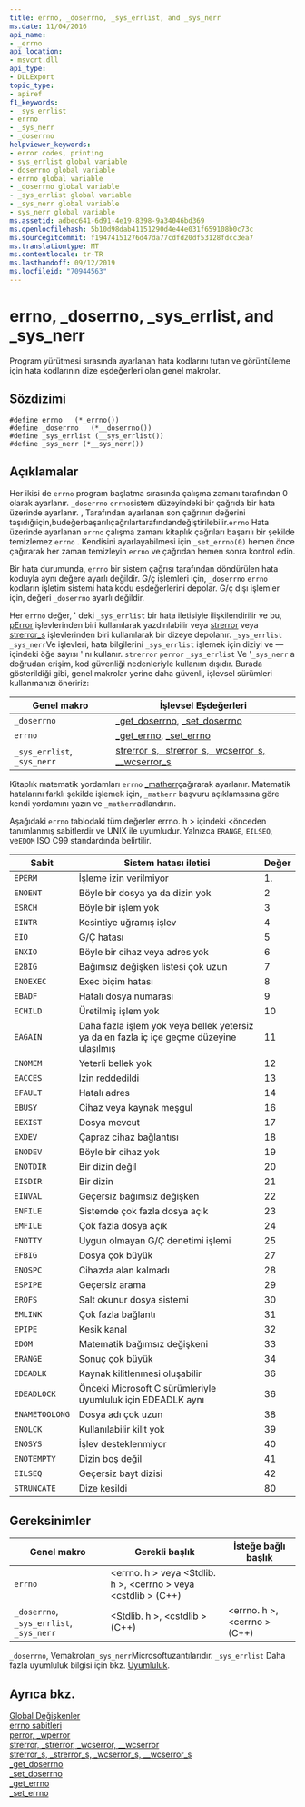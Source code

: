 ```yaml
---
title: errno, _doserrno, _sys_errlist, and _sys_nerr
ms.date: 11/04/2016
api_name:
- _errno
api_location:
- msvcrt.dll
api_type:
- DLLExport
topic_type:
- apiref
f1_keywords:
- _sys_errlist
- errno
- _sys_nerr
- _doserrno
helpviewer_keywords:
- error codes, printing
- sys_errlist global variable
- doserrno global variable
- errno global variable
- _doserrno global variable
- _sys_errlist global variable
- _sys_nerr global variable
- sys_nerr global variable
ms.assetid: adbec641-6d91-4e19-8398-9a34046bd369
ms.openlocfilehash: 5b10d98dab41151290d4e44e031f659108b0c73c
ms.sourcegitcommit: f19474151276d47da77cdfd20df53128fdcc3ea7
ms.translationtype: MT
ms.contentlocale: tr-TR
ms.lasthandoff: 09/12/2019
ms.locfileid: "70944563"
---
```

# <a name="errno-_doserrno-_sys_errlist-and-_sys_nerr"></a>errno, _doserrno, _sys_errlist, and _sys_nerr

Program yürütmesi sırasında ayarlanan hata kodlarını tutan ve görüntüleme için hata kodlarının dize eşdeğerleri olan genel makrolar.

## <a name="syntax"></a>Sözdizimi

```
#define errno   (*_errno())
#define _doserrno   (*__doserrno())
#define _sys_errlist (__sys_errlist())
#define _sys_nerr (*__sys_nerr())
```

## <a name="remarks"></a>Açıklamalar

Her ikisi de `errno` program başlatma sırasında çalışma zamanı tarafından 0 olarak ayarlanır. `_doserrno` `errno`sistem düzeyindeki bir çağrıda bir hata üzerinde ayarlanır. , Tarafından ayarlanan son çağrının değerini taşıdığıiçin,budeğerbaşarılıçağrılartarafındandeğiştirilebilir.`errno` Hata üzerinde ayarlanan `errno` çalışma zamanı kitaplık çağrıları başarılı bir şekilde temizlemez `errno` . Kendisini ayarlayabilmesi için `_set_errno(0)` hemen önce çağırarak her zaman temizleyin `errno` ve çağrıdan hemen sonra kontrol edin.

Bir hata durumunda, `errno` bir sistem çağrısı tarafından döndürülen hata koduyla aynı değere ayarlı değildir. G/ç işlemleri için, `_doserrno` `errno` kodların işletim sistemi hata kodu eşdeğerlerini depolar. G/ç dışı işlemler için, değeri `_doserrno` ayarlı değildir.

Her `errno` değer, ' deki `_sys_errlist` bir hata iletisiyle ilişkilendirilir ve bu, [pError](../c-runtime-library/reference/perror-wperror.md) işlevlerinden biri kullanılarak yazdırılabilir veya [strerror](../c-runtime-library/reference/strerror-strerror-wcserror-wcserror.md) veya [strerror_s](../c-runtime-library/reference/strerror-s-strerror-s-wcserror-s-wcserror-s.md) işlevlerinden biri kullanılarak bir dizeye depolanır. `_sys_errlist` `_sys_nerr`Ve işlevleri, hata bilgilerini `_sys_errlist` işlemek için diziyi ve — içindeki öğe sayısı ' nı kullanır. `strerror` `perror` `_sys_errlist` Ve '`_sys_nerr` a doğrudan erişim, kod güvenliği nedenleriyle kullanım dışıdır. Burada gösterildiği gibi, genel makrolar yerine daha güvenli, işlevsel sürümleri kullanmanızı öneririz:

|Genel makro|İşlevsel Eşdeğerleri|
|------------------|----------------------------|
|`_doserrno`|[_get_doserrno](../c-runtime-library/reference/get-doserrno.md), [_set_doserrno](../c-runtime-library/reference/set-doserrno.md)|
|`errno`|[_get_errno](../c-runtime-library/reference/get-errno.md), [_set_errno](../c-runtime-library/reference/set-errno.md)|
|`_sys_errlist`, `_sys_nerr`|[strerror_s, _strerror_s, _wcserror_s, \__wcserror_s](../c-runtime-library/reference/strerror-s-strerror-s-wcserror-s-wcserror-s.md)|

Kitaplık matematik yordamları `errno` [_matherr](../c-runtime-library/reference/matherr.md)çağırarak ayarlanır. Matematik hatalarını farklı şekilde işlemek için, `_matherr` başvuru açıklamasına göre kendi yordamını yazın ve `_matherr`adlandırın.

Aşağıdaki `errno` tablodaki tüm değerler errno. h > içindeki \<önceden tanımlanmış sabitlerdir ve UNIX ile uyumludur. Yalnızca `ERANGE`, `EILSEQ`, ve`EDOM` ISO C99 standardında belirtilir.

|Sabit|Sistem hatası iletisi|Değer|
|--------------|--------------------------|-----------|
|`EPERM`|İşleme izin verilmiyor|1\.|
|`ENOENT`|Böyle bir dosya ya da dizin yok|2|
|`ESRCH`|Böyle bir işlem yok|3|
|`EINTR`|Kesintiye uğramış işlev|4|
|`EIO`|G/Ç hatası|5|
|`ENXIO`|Böyle bir cihaz veya adres yok|6|
|`E2BIG`|Bağımsız değişken listesi çok uzun|7|
|`ENOEXEC`|Exec biçim hatası|8|
|`EBADF`|Hatalı dosya numarası|9|
|`ECHILD`|Üretilmiş işlem yok|10|
|`EAGAIN`|Daha fazla işlem yok veya bellek yetersiz ya da en fazla iç içe geçme düzeyine ulaşılmış|11|
|`ENOMEM`|Yeterli bellek yok|12|
|`EACCES`|İzin reddedildi|13|
|`EFAULT`|Hatalı adres|14|
|`EBUSY`|Cihaz veya kaynak meşgul|16|
|`EEXIST`|Dosya mevcut|17|
|`EXDEV`|Çapraz cihaz bağlantısı|18|
|`ENODEV`|Böyle bir cihaz yok|19|
|`ENOTDIR`|Bir dizin değil|20|
|`EISDIR`|Bir dizin|21|
|`EINVAL`|Geçersiz bağımsız değişken|22|
|`ENFILE`|Sistemde çok fazla dosya açık|23|
|`EMFILE`|Çok fazla dosya açık|24|
|`ENOTTY`|Uygun olmayan G/Ç denetimi işlemi|25|
|`EFBIG`|Dosya çok büyük|27|
|`ENOSPC`|Cihazda alan kalmadı|28|
|`ESPIPE`|Geçersiz arama|29|
|`EROFS`|Salt okunur dosya sistemi|30|
|`EMLINK`|Çok fazla bağlantı|31|
|`EPIPE`|Kesik kanal|32|
|`EDOM`|Matematik bağımsız değişkeni|33|
|`ERANGE`|Sonuç çok büyük|34|
|`EDEADLK`|Kaynak kilitlenmesi oluşabilir|36|
|`EDEADLOCK`|Önceki Microsoft C sürümleriyle uyumluluk için EDEADLK aynı|36|
|`ENAMETOOLONG`|Dosya adı çok uzun|38|
|`ENOLCK`|Kullanılabilir kilit yok|39|
|`ENOSYS`|İşlev desteklenmiyor|40|
|`ENOTEMPTY`|Dizin boş değil|41|
|`EILSEQ`|Geçersiz bayt dizisi|42|
|`STRUNCATE`|Dize kesildi|80|

## <a name="requirements"></a>Gereksinimler

|Genel makro|Gerekli başlık|İsteğe bağlı başlık|
|------------------|---------------------|---------------------|
|`errno`|\<errno. h > veya \<Stdlib. h >, \<cerrno > veya \<cstdlib > (C++)||
|`_doserrno`, `_sys_errlist`, `_sys_nerr`|\<Stdlib. h >, \<cstdlib > (C++)|\<errno. h >, \<cerrno > (C++)|

`_doserrno`, Vemakroları`_sys_nerr`Microsoftuzantılarıdır. `_sys_errlist` Daha fazla uyumluluk bilgisi için bkz. [Uyumluluk](../c-runtime-library/compatibility.md).

## <a name="see-also"></a>Ayrıca bkz.

[Global Değişkenler](../c-runtime-library/global-variables.md)<br/>
[errno sabitleri](../c-runtime-library/errno-constants.md)<br/>
[perror, _wperror](../c-runtime-library/reference/perror-wperror.md)<br/>
[strerror, _strerror, _wcserror, \__wcserror](../c-runtime-library/reference/strerror-strerror-wcserror-wcserror.md)<br/>
[strerror_s, _strerror_s, _wcserror_s, \__wcserror_s](../c-runtime-library/reference/strerror-s-strerror-s-wcserror-s-wcserror-s.md)<br/>
[_get_doserrno](../c-runtime-library/reference/get-doserrno.md)<br/>
[_set_doserrno](../c-runtime-library/reference/set-doserrno.md)<br/>
[_get_errno](../c-runtime-library/reference/get-errno.md)<br/>
[_set_errno](../c-runtime-library/reference/set-errno.md)
